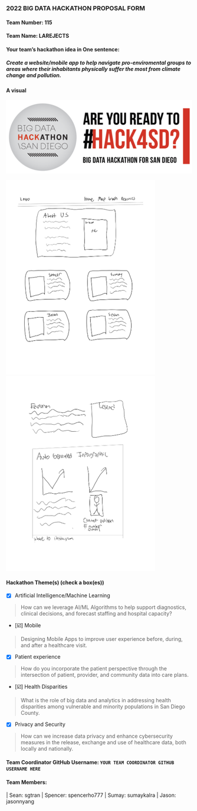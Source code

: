 ### 2022 BIG DATA HACKATHON PROPOSAL FORM

#### Team Number: 115 

#### Team Name: LAREJECTS    
  
#### Your team’s hackathon idea in One sentence:
##### Create a website/mobile app to help navigate pro-enviromental groups to areas where their inhabitants physically suffer the most from climate change and pollution.


#### A visual
![bigdatahackathon4sd](https://github.com/BigDataForSanDiego/bigdataforsandiego.github.io/blob/master/templates/img/Hackathon-Promot-Img-1.png?raw=true "Big Data Hackathon for San Diego 2022")  

<img height="10%" width="80%" alt="hdma" src="https://github.com/BigDataForSanDiego/team115/blob/main/1C726316-4F35-4AED-896D-E8757D7C2271.png">

<img height="10%" width="80%" alt="hdma" src="01159B84-D986-4FDB-BEF4-CE8737B2E205.png"> 


#### Hackathon Theme(s) (check a box(es))
- [X] Artificial Intelligence/Machine Learning 
> How can we leverage AI/ML Algorithms to help support diagnostics, clinical decisions, and forecast staffing and hospital capacity?
- [☑️] Mobile
> Designing Mobile Apps to improve user experience before, during, and after a healthcare visit.
- [X] Patient experience
> How do you incorporate the patient perspective through the intersection of patient, provider, and community data into care plans.
- [☑️] Health Disparities
> What is the role of big data and analytics in addressing health disparities among vulnerable and minority populations in San Diego County.
- [X] Privacy and Security
> How can we increase data privacy and enhance cybersecurity measures in the release, exchange and use of healthcare data, both locally and nationally.

#### Team Coordinator GitHub Username: `YOUR TEAM COORDINATOR GITHUB USERNAME HERE`

#### Team Members: 
| Sean: sgtran
| Spencer: spencerho777
| Sumay: sumaykalra
| Jason: jasonnyang

